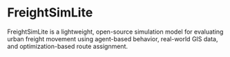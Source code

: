 # FreightSimLite
FreightSimLite is a lightweight, open-source simulation model for evaluating urban freight movement using agent-based behavior, real-world GIS data, and optimization-based route assignment.
